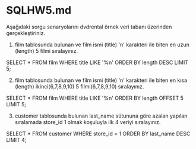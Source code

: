 # SQLHW5.md


Aşağıdaki sorgu senaryolarını dvdrental örnek veri tabanı üzerinden gerçekleştiriniz.
1. film tablosunda bulunan ve film ismi (title) 'n' karakteri ile biten en uzun (length) 5 filmi sıralayınız.
   
SELECT * FROM film
WHERE title LIKE '%n' 
ORDER BY length DESC
LIMIT 5;

2. film tablosunda bulunan ve film ismi (title) 'n' karakteri ile biten en kısa (length) ikinci(6,7,8,9,10) 5 filmi(6,7,8,9,10) sıralayınız.

SELECT * FROM film
WHERE title LIKE '%n' 
ORDER BY length 
OFFSET 5
LIMIT 5;

3. customer tablosunda bulunan last_name sütununa göre azalan yapılan sıralamada store_id 1 olmak koşuluyla ilk 4 veriyi sıralayınız.

SELECT * FROM customer 
WHERE store_id = 1
ORDER BY last_name DESC
LIMIT 4;
